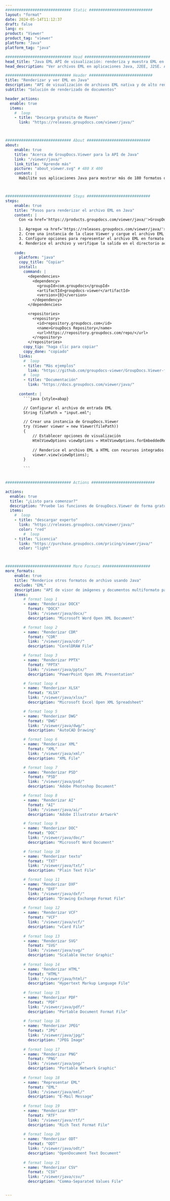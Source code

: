 ```yaml
---
############################# Static ############################
layout: "format"
date: 2024-05-14T11:12:37
draft: false
lang: es
product: "Viewer"
product_tag: "viewer"
platform: "Java"
platform_tag: "java"

############################# Head #############################
head_title: "Java EML API de visualización: renderiza y muestra EML en aplicaciones Java"
head_description: "Ver archivos EML en aplicaciones Java, J2EE, J2SE. Admite la visualización de más de 180 formatos de archivos de imágenes y documentos en HTML, PDF o modo de imagen con funciones avanzadas para administrar las opciones de visualización de documentos."

############################# Header ############################
title: "Renderizar y ver EML en Java" 
description: "API de visualización de archivos EML nativa y de alto rendimiento para aplicaciones basadas en Java, J2EE y J2SE, que admite una amplia gama de funciones adicionales para personalizar la apariencia del formato del documento de salida." 
subtitle: "Solución de renderizado de documentos" 

header_actions:
  enable: true
  items:
    #  loop
    - title: "Descarga gratuita de Maven"
      link: "https://releases.groupdocs.com/viewer/java/"



############################# About ############################
about:
    enable: true
    title: "Acerca de GroupDocs.Viewer para la API de Java"
    link: "/viewer/java/"
    link_title: "Aprende más"
    picture: "about_viewer.svg" # 480 X 400
    content: |
      Habilite sus aplicaciones Java para mostrar más de 180 formatos de archivos en HTML, PDF o modos de imagen utilizando GroupDocs.Viewer para las API de Java sin ningún software adicional instalado; como Microsoft Office, Apache Open Office, Adobe Acrobat Reader, etc. Los desarrolladores pueden ver fácilmente todas las imágenes y tipos de documentos populares, incluidos Microsoft Office, OpenDocument, HTML, PDF, Archive, Diagrams, Photoshop, AutoCAD y formatos de lenguaje de programación dentro de las aplicaciones Java con renderizado rápido y de la más alta calidad.



############################# Steps ############################
steps:
    enable: true
    title: "Pasos para renderizar el archivo EML en Java" 
    content: |
      Con <a href='https://products.groupdocs.com/viewer/java/'>GroupDocs.Viewer</a> puedes renderizar EML a HTML, JPEG, PNG o PDF en unos pocos pasos.
      
      1. Agregue <a href='https://releases.groupdocs.com/viewer/java/'>GroupDocs.Viewer para Java</a> como una dependencia a su proyecto. 
      2. Cree una instancia de la clase Viewer y cargue el archivo EML con la ruta completa.  
      3. Configure opciones para representar el archivo EML en formato HTML, PNG, JPEG o PDF. 
      4. Renderice el archivo y verifique la salida en el directorio actual. 
   
    code:
      platform: "java"
      copy_title: "Copiar"
      install:
        command: |
          <dependencies>
            <dependency>
              <groupId>com.groupdocs</groupId>
              <artifactId>groupdocs-viewer</artifactId>
              <version>{0}</version>
            </dependency>
          </dependencies>

          <repositories>
            <repository>
              <id>repository.groupdocs.com</id>
              <name>GroupDocs Repository</name>
              <url>https://repository.groupdocs.com/repo/</url>
            </repository>
          </repositories>
        copy_tip: "haga clic para copiar"
        copy_done: "copiado"
      links:
        #  loop
        - title: "Más ejemplos"
          link: "https://github.com/groupdocs-viewer/GroupDocs.Viewer-for-Java"
        #  loop
        - title: "Documentación"
          link: "https://docs.groupdocs.com/viewer/java/"
          
      content: |
        ```java {style=abap}

        // Configurar el archivo de entrada EML
        String filePath = "input.eml";

        // Crear una instancia de GroupDocs.Viewer
        try (Viewer viewer = new Viewer(filePath))
        {
            // Establecer opciones de visualización
            HtmlViewOptions viewOptions = HtmlViewOptions.forEmbeddedResources();
                
            // Renderice el archivo EML a HTML con recursos integrados
            viewer.view(viewOptions);
        }

        ```
            

############################# Actions ############################

actions:
  enable: true
  title: "¿Listo para comenzar?"
  description: "Pruebe las funciones de GroupDocs.Viewer de forma gratuita o solicite una licencia"
  items:
    #  loop
    - title: "descargar experto"
      link: "https://releases.groupdocs.com/viewer/java/"
      color: "red"
        #  loop
    - title: "Licencia"
      link: "https://purchase.groupdocs.com/pricing/viewer/java/"
      color: "light"



############################# More Formats #####################
more_formats:
    enable: true
    title: "Renderice otros formatos de archivo usando Java"
    exclude: "EML"
    description: "API de visor de imágenes y documentos multiformato para Java. Vea algunos de los formatos de archivo populares a continuación sin visores externos."
    items: 
        # format loop 1
        - name: "Renderizar DOCX"
          format: "DOCX"
          link: "/viewer/java/docx/"
          description: "Microsoft Word Open XML Document" 

        # format loop 2
        - name: "Renderizar CDR" 
          format: "CDR"
          link: "/viewer/java/cdr/"
          description: "CorelDRAW File" 

        # format loop 3
        - name: "Renderizar PPTX"
          format: "PPTX"
          link: "/viewer/java/pptx/"
          description: "PowerPoint Open XML Presentation" 

        # format loop 4
        - name: "Renderizar XLSX"
          format: "XLSX"
          link: "/viewer/java/xlsx/"
          description: "Microsoft Excel Open XML Spreadsheet" 

        # format loop 5
        - name: "Renderizar DWG"
          format: "DWG"
          link: "/viewer/java/dwg/"
          description: "AutoCAD Drawing"

        # format loop 6
        - name: "Renderizar XML"
          format: "XML"
          link: "/viewer/java/xml/"
          description: "XML File"

        # format loop 7
        - name: "Renderizar PSD"
          format: "PSD"
          link: "/viewer/java/psd/"
          description: "Adobe Photoshop Document"

        # format loop 8
        - name: "Renderizar AI"
          format: "AI"
          link: "/viewer/java/ai/"
          description: "Adobe Illustrator Artwork"

        # format loop 9
        - name: "Renderizar DOC"
          format: "DOC"
          link: "/viewer/java/doc/"
          description: "Microsoft Word Document" 

        # format loop 10
        - name: "Renderizar texto" 
          format: "TXT"
          link: "/viewer/java/txt/"
          description: "Plain Text File" 

        # format loop 11
        - name: "Renderizar DXF" 
          format: "DXF"
          link: "/viewer/java/dxf/"
          description: "Drawing Exchange Format File"  
          
        # format loop 12
        - name: "Renderizar VCF"
          format: "VCF"
          link: "/viewer/java/vcf/"
          description: "vCard File"  
              
        # format loop 13
        - name: "Renderizar SVG"
          format: "SVG"
          link: "/viewer/java/svg/"
          description: "Scalable Vector Graphic" 
          
        # format loop 14
        - name: "Renderizar HTML"
          format: "HTML"
          link: "/viewer/java/html/"
          description: "Hypertext Markup Language File" 
          
        # format loop 15
        - name: "Renderizar PDF"
          format: "PDF"
          link: "/viewer/java/pdf/"
          description: "Portable Document Format File"
          
        # format loop 16
        - name: "Renderizar JPEG"
          format: "JPG"
          link: "/viewer/java/jpg/"
          description: "JPEG Image"
          
        # format loop 17
        - name: "Renderizar PNG"
          format: "PNG"
          link: "/viewer/java/png/"
          description: "Portable Network Graphic" 
          
        # format loop 18
        - name: "Representar EML"
          format: "EML"
          link: "/viewer/java/eml/"
          description: "E-Mail Message" 
          
        # format loop 19
        - name: "Renderizar RTF"
          format: "RTF"
          link: "/viewer/java/rtf/"
          description: "Rich Text Format File" 
          
        # format loop 20
        - name: "Renderizar ODT"
          format: "ODT"
          link: "/viewer/java/odt/"
          description: "OpenDocument Text Document" 
          
        # format loop 21
        - name: "Renderizar CSV"
          format: "CSV"
          link: "/viewer/java/csv/"
          description: "Comma-Separated Values File" 


---
```

